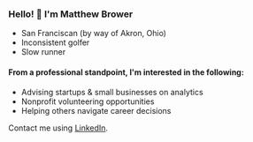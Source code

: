 ### Hello! 👋 I'm Matthew Brower
- San Franciscan (by way of Akron, Ohio)
- Inconsistent golfer
- Slow runner

#### From a professional standpoint, I'm interested in the following:
- Advising startups & small businesses on analytics
- Nonprofit volunteering opportunities
- Helping others navigate career decisions


Contact me using [LinkedIn](https://www.linkedin.com/in/matthewabrower/).

<!--
**MatthewBrower/matthewbrower** is a ✨ _special_ ✨ repository because its `README.md` (this file) appears on your GitHub profile.

Here are some ideas to get you started:

- 🔭 I’m currently working on ...
- 🌱 I’m currently learning ...
- 👯 I’m looking to collaborate on ...
- 🤔 I’m looking for help with ...
- 💬 Ask me about ...
- 📫 How to reach me: ...
- 😄 Pronouns: ...
- ⚡ Fun fact: ...
-->
